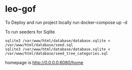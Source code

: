 # leo-gof

To Deploy and run project locally run docker-compose up -d

To run seeders for Sqlite 
```
sqlite3 /var/www/html/database/database.sqlite < /var/www/html/database/seed.sql
sqlite3 /var/www/html/database/database.sqlite < /var/www/html/database/seed_tree_categories.sql
```

homepage is http://0.0.0.0:8080/home
